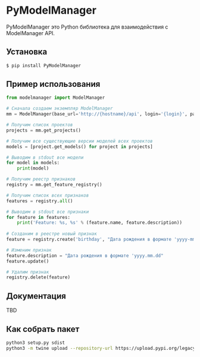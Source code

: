 # PyModelManager
PyModelManager это Python библиотека для взаимодействия с ModelManager API.

## Установка

```bash
$ pip install PyModelManager
```

## Пример использования

```python
from modelmanager import ModelManager

# Сначала создаем экземпляр ModelManager
mm = ModelManager(base_url='http://{hostname}/api', login='{login}', password='{password}')

# Получим список проектов
projects = mm.get_projects()

# Получим все существующие версии моделей всех проектов
models = [project.get_models() for project in projects]

# Выводим в stdout все модели
for model in models:
    print(model)

# Получим реестр признаков
registry = mm.get_feature_registry()

# Получим список всех признаков
features = registry.all()

# Выводим в stdout все признаки
for feature in features:
    print('Feature: %s, %s' % (feature.name, feature.description))
    
# Созданим в реестре новый признак
feature = registry.create('birthday', "Дата рождения в формате 'yyyy-mm-dd'")

# Изменим признак
feature.description = "Дата рождения в формате 'yyyy.mm.dd"
feature.update()

# Удалим признак
registry.delete(feature)
```

## Документация

TBD

## Как собрать пакет
```bash
python3 setup.py sdist
python3 -m twine upload --repository-url https://upload.pypi.org/legacy/ dist/*
```
